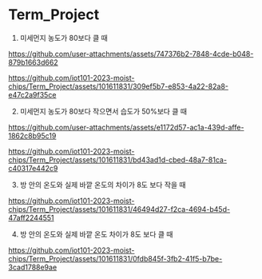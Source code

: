 ﻿# Term_Project

1. 미세먼지 농도가 80보다 클 때



https://github.com/user-attachments/assets/747376b2-7848-4cde-b048-879b1663d662



https://github.com/iot101-2023-moist-chips/Term_Project/assets/101611831/309ef5b7-e853-4a22-82a8-e47c2a9f35ce




2. 미세먼지 농도가 80보다 작으면서 습도가 50%보다 클 때



https://github.com/user-attachments/assets/e1172d57-ac1a-439d-affe-1862c8b95c19



https://github.com/iot101-2023-moist-chips/Term_Project/assets/101611831/bd43ad1d-cbed-48a7-81ca-c40317e442c9




3. 방 안의 온도와 실제 바깥 온도의 차이가 8도 보다 작을 때




https://github.com/iot101-2023-moist-chips/Term_Project/assets/101611831/46494d27-f2ca-4694-b45d-47aff2244551




4. 방 안의 온도와 실제 바깥 온도 차이가 8도 보다 클 때





https://github.com/iot101-2023-moist-chips/Term_Project/assets/101611831/0fdb845f-3fb2-41f5-b7be-3cad1788e9ae

